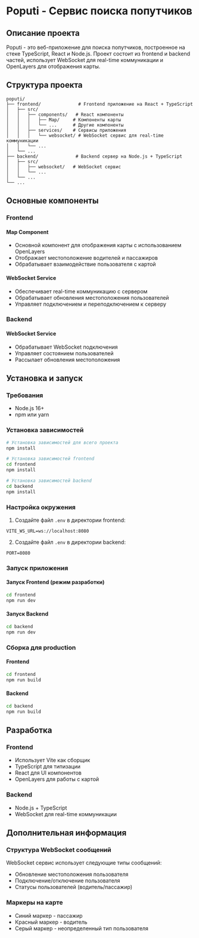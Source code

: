 # Poputi - Сервис поиска попутчиков

## Описание проекта
Poputi - это веб-приложение для поиска попутчиков, построенное на стеке TypeScript, React и Node.js. Проект состоит из frontend и backend частей, использует WebSocket для real-time коммуникации и OpenLayers для отображения карты.

## Структура проекта

```
poputi/
├── frontend/              # Frontend приложение на React + TypeScript
│   ├── src/
│   │   ├── components/   # React компоненты
│   │   │   ├── Map/     # Компоненты карты
│   │   │   └── ...      # Другие компоненты
│   │   ├── services/    # Сервисы приложения
│   │   │   └── websocket/ # WebSocket сервис для real-time коммуникации
│   │   └── ...
│   └── ...
├── backend/              # Backend сервер на Node.js + TypeScript
│   ├── src/
│   │   ├── websocket/   # WebSocket сервис
│   │   └── ...
│   └── ...
└── ...
```

## Основные компоненты

### Frontend

#### Map Component
- Основной компонент для отображения карты с использованием OpenLayers
- Отображает местоположение водителей и пассажиров
- Обрабатывает взаимодействие пользователя с картой

#### WebSocket Service
- Обеспечивает real-time коммуникацию с сервером
- Обрабатывает обновления местоположения пользователей
- Управляет подключением и переподключением к серверу

### Backend

#### WebSocket Service
- Обрабатывает WebSocket подключения
- Управляет состоянием пользователей
- Рассылает обновления местоположения

## Установка и запуск

### Требования
- Node.js 16+
- npm или yarn

### Установка зависимостей

```bash
# Установка зависимостей для всего проекта
npm install

# Установка зависимостей frontend
cd frontend
npm install

# Установка зависимостей backend
cd backend
npm install
```

### Настройка окружения

1. Создайте файл `.env` в директории frontend:
```
VITE_WS_URL=ws://localhost:8080
```

2. Создайте файл `.env` в директории backend:
```
PORT=8080
```

### Запуск приложения

#### Запуск Frontend (режим разработки)
```bash
cd frontend
npm run dev
```

#### Запуск Backend
```bash
cd backend
npm run dev
```

### Сборка для production

#### Frontend
```bash
cd frontend
npm run build
```

#### Backend
```bash
cd backend
npm run build
```

## Разработка

### Frontend
- Использует Vite как сборщик
- TypeScript для типизации
- React для UI компонентов
- OpenLayers для работы с картой

### Backend
- Node.js + TypeScript
- WebSocket для real-time коммуникации

## Дополнительная информация

### Структура WebSocket сообщений
WebSocket сервис использует следующие типы сообщений:
- Обновление местоположения пользователя
- Подключение/отключение пользователя
- Статусы пользователей (водитель/пассажир)

### Маркеры на карте
- Синий маркер - пассажир
- Красный маркер - водитель
- Серый маркер - неопределенный тип пользователя

